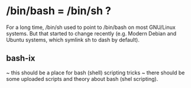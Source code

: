 # /bin/bash = /bin/sh ?

For a long time, /bin/sh used to point to /bin/bash on most GNU/Linux systems. But that started to change recently (e.g. Modern Debian and Ubuntu systems, which symlink sh to dash by default).

## bash-ix
~ this should be a place for bash (shell) scripting tricks ~
there should be some uploaded scripts and theory about bash (shel scripting).
